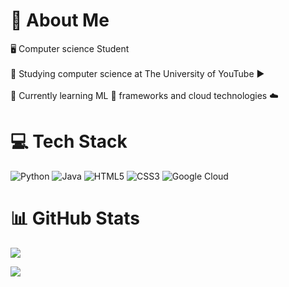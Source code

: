 # 💫 About Me
🖥️ Computer science Student <br/><br>🏫 Studying computer science at The University of YouTube ▶️<br/><br>🔨 Currently learning ML 🤖 frameworks and cloud technologies ☁️ <br/>


# 💻 Tech Stack
![Python](https://img.shields.io/badge/python-3670A0?style=for-the-badge&logo=python&logoColor=ffdd54) ![Java](https://img.shields.io/badge/java-%23ED8B00.svg?style=for-the-badge&logo=openjdk&logoColor=white) ![HTML5](https://img.shields.io/badge/html5-%23E34F26.svg?style=for-the-badge&logo=html5&logoColor=white) ![CSS3](https://img.shields.io/badge/css3-%231572B6.svg?style=for-the-badge&logo=css3&logoColor=white) ![Google Cloud](https://img.shields.io/badge/GoogleCloud-%234285F4.svg?style=for-the-badge&logo=google-cloud&logoColor=white)
# 📊 GitHub Stats
![](https://github-readme-stats.vercel.app/api?username=Pius0405&theme=radical&hide_border=true&include_all_commits=false&count_private=false)<br/>

![](https://github-profile-trophy.vercel.app/?username=Pius0405&theme=radical&no-frame=true&no-bg=true&margin-w=4)

<!-- Proudly created with GPRM ( https://gprm.itsvg.in ) -->
